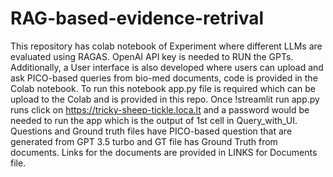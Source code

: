 # RAG-based-evidence-retrival
This repository has colab notebook of Experiment where different LLMs are evaluated using RAGAS. OpenAI API key is needed to RUN the GPTs.
Additionally, a User interface is also developed where users can upload and ask PICO-based queries from bio-med documents, code is provided in the Colab notebook. To run this notebook app.py file is required which can be upload to the Colab and is provided in this repo. Once !streamlit run app.py runs click on https://tricky-sheep-tickle.loca.lt and a password would be needed to run the app which is the output of 1st cell in Query_with_UI. 
Questions and Ground truth files have PICO-based question that are generated from GPT 3.5 turbo and GT file has Ground Truth from documents.
Links for the documents are provided in LINKS for Documents file.
